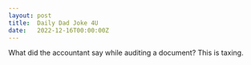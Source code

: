 ```yaml
---
layout: post
title:  Daily Dad Joke 4U
date:   2022-12-16T00:00:00Z
---
```

What did the accountant say while auditing a document? This is taxing.
